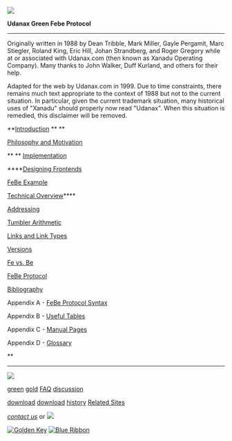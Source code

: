 [![](../../images/logo.gif)](../../index.html)

**Udanax Green Febe Protocol**

---

Originally written in 1988 by Dean Tribble, Mark
Miller, Gayle
Pergamit, Marc Stiegler, Roland King, Eric Hill, Johan
Strandberg, and
Roger Gregory while at or associated with Udanax.com (then known
as Xanadu
Operating Company). Many thanks to John Walker, Duff Kurland,
and others
for their help.

Adapted for the web by Udanax.com in 1999. Due to time
constraints,
there remains much text appropriate to the context of 1988 but
not to
the current situation. In particular, given the current
trademark situation,
many historical uses of "Xanadu" should properly now
read
"Udanax". When this situation is remedied, this
disclaimer
will be removed.

**[Introduction](intro.html) **
\*\*

[Philosophy and Motivation](philosophy.html)

\*\* \*\* [Implementation](implementation.html)

\*\*\*\*[Designing Frontends](frontends.html)

[FeBe Example](example.html)

[Technical Overview](overview.html)\*\*\*\*

[Addressing](addressing.html)

[Tumbler Arithmetic](tumblers.html)

[Links and Link Types](links.html)

[Versions](versions.html)

[Fe vs. Be](fe-vs-be.html)

[FeBe Protocol](protocol.html)

[Bibliography](bibliography.html)

Appendix A - [FeBe Protocol Syntax](syntax.html)

Appendix B - [Useful Tables](tables.html)

Appendix C - [Manual Pages](man-pages.html)

Appendix D - [Glossary](glossary.html)

\*\*

---

[![](../../images/logo.gif)](../../index.html)

[green](../index.html)
[gold](../../gold/index.html)
[FAQ](../../FAQ.html)
[discussion](../../discussion/index.html)

[download](../download/index.html)
[download](../../gold/download/index.html)
[history](../../history/index.html)
[Related Sites](../../related.html)

_[contact us](../../contact.html)_
or [![](../../images/cmn.gif)](http://www.blindpay.com/crit-me-now.cgi)

[![Golden Key](../../images/key.gif)](http://www.privacy.org/ipc/) [![Blue Ribbon](../../images/ribbon.gif)](http://mirrors.yahoo.com/eff/blueribbon.html)
